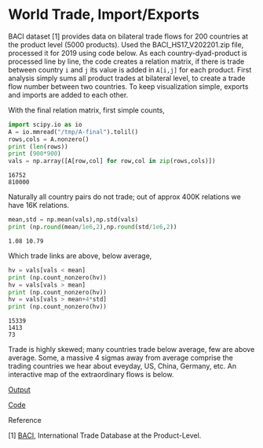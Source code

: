 # World Trade, Import/Exports

BACI dataset [1] provides data on bilateral trade flows for 200
countries at the product level (5000 products). Used the
BACI_HS17_V202201.zip file, processed it for 2019 using code below. As
each country-dyad-product is processed line by line, the code creates
a relation matrix, if there is trade between country `i` and `j` its
value is added in `A[i,j]` for each product. First analysis simply
sums all product trades at bilateral level, to create a trade flow
number between two countries. To keep visualization simple, exports
and imports are added to each other.

With the final relation matrix, first simple counts,

```python
import scipy.io as io
A = io.mmread("/tmp/A-final").tolil()
rows,cols = A.nonzero()
print (len(rows))
print (900*900)
vals = np.array([A[row,col] for row,col in zip(rows,cols)])
```

```text
16752
810000
```

Naturally all country pairs do not trade; out of approx 400K relations
we have 16K relations.

```python
mean,std = np.mean(vals),np.std(vals)
print (np.round(mean/1e6,2),np.round(std/1e6,2))
```

```text
1.08 10.79
```

Which trade links are above, below average,

```python
hv = vals[vals < mean]
print (np.count_nonzero(hv))
hv = vals[vals > mean]
print (np.count_nonzero(hv))
hv = vals[vals > mean+4*std]
print (np.count_nonzero(hv))
```

```text
15339
1413
73
```

Trade is highly skewed; many countries trade below average, few are
above average. Some, a massive 4 sigmas away from average comprise the
trading countries we hear about eveyday, US, China, Germany, etc. An
interactive map of the extraordinary flows is below.

[Output](trade-out.html)

[Code](baci.py)

Reference

[1] [BACI](http://www.cepii.fr/CEPII/en/bdd_modele/bdd_modele_item.asp?id=37), International Trade Database at the Product-Level.

